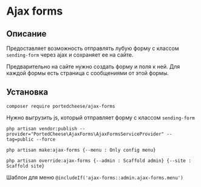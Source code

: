 # Ajax forms

##  Описание

Предоставляет возможность отправлять лубую форму с классом `sending-form` через ajax и сохраняет ее на сайте.

Предварительно на сайте нужно создать форму и поля к ней. Для каждой формы есть страница с сообщениями от этой формы.

## Установка

`composer require portedcheese/ajax-forms`

Нужно выгрузить js, который отправляет форму с классом `sending-form`

`php artisan vendor:publish --provider="PortedCheese\AjaxForms\AjaxFormsServiceProvider" --tag=public --force`

`php artisan make:ajax-forms {--menu : Only config menu}`

`php artisan override:ajax-forms
                     {--admin : Scaffold admin}
                     {--site : Scaffold site}`

Шаблон для меню `@includeIf('ajax-forms::admin.ajax-forms.menu')`